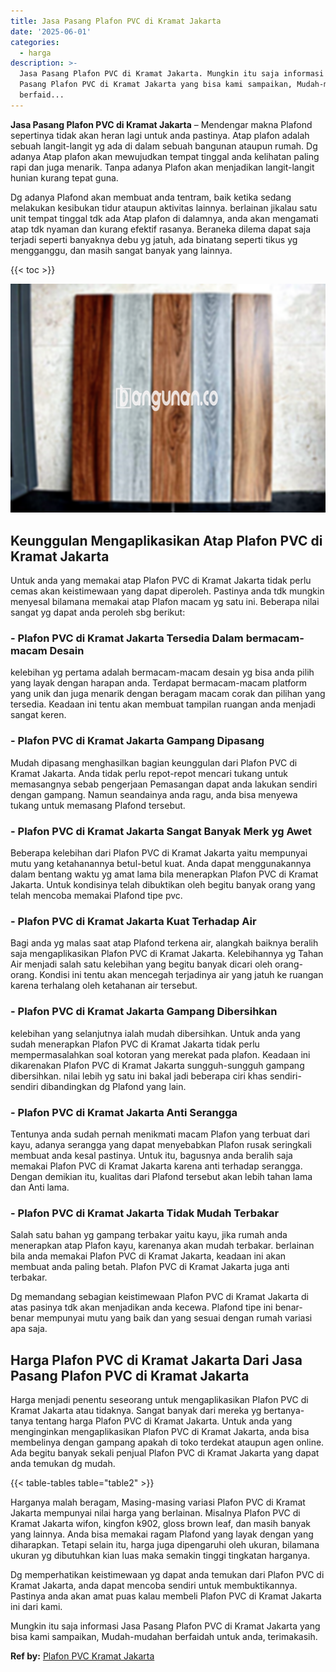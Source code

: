 ```yaml
---
title: Jasa Pasang Plafon PVC di Kramat Jakarta
date: '2025-06-01'
categories:
  - harga
description: >-
  Jasa Pasang Plafon PVC di Kramat Jakarta. Mungkin itu saja informasi Jasa
  Pasang Plafon PVC di Kramat Jakarta yang bisa kami sampaikan, Mudah-mudahan
  berfaid...
---
```


**Jasa Pasang Plafon PVC di Kramat Jakarta** – Mendengar makna Plafond sepertinya tidak akan heran lagi untuk anda pastinya. Atap plafon adalah sebuah langit-langit yg ada di dalam sebuah bangunan ataupun rumah. Dg adanya Atap plafon akan mewujudkan tempat tinggal anda kelihatan paling rapi dan juga menarik. Tanpa adanya Plafon akan menjadikan langit-langit hunian kurang tepat guna.

Dg adanya Plafond akan membuat anda tentram, baik ketika sedang melakukan kesibukan tidur ataupun aktivitas lainnya. berlainan jikalau satu unit tempat tinggal tdk ada Atap plafon di dalamnya, anda akan mengamati atap tdk nyaman dan kurang efektif rasanya. Beraneka dilema dapat saja terjadi seperti banyaknya debu yg jatuh, ada binatang seperti tikus yg mengganggu, dan masih sangat banyak yang lainnya.

{{< toc >}}

![Jasa Pasang Plafon PVC di Kramat Jakarta](/images/flafond-pvc-murah02.png)

## Keunggulan Mengaplikasikan Atap Plafon PVC di Kramat Jakarta

Untuk anda yang memakai atap Plafon PVC di Kramat Jakarta tidak perlu cemas akan keistimewaan yang dapat diperoleh. Pastinya anda tdk mungkin menyesal bilamana memakai atap Plafon macam yg satu ini. Beberapa nilai sangat yg dapat anda peroleh sbg berikut:

### \- Plafon PVC di Kramat Jakarta Tersedia Dalam bermacam-macam Desain

kelebihan yg pertama adalah bermacam-macam desain yg bisa anda pilih yang layak dengan harapan anda. Terdapat bermacam-macam platform yang unik dan juga menarik dengan beragam macam corak dan pilihan yang tersedia. Keadaan ini tentu akan membuat tampilan ruangan anda menjadi sangat keren.

### \- Plafon PVC di Kramat Jakarta Gampang Dipasang

Mudah dipasang menghasilkan bagian keunggulan dari Plafon PVC di Kramat Jakarta. Anda tidak perlu repot-repot mencari tukang untuk memasangnya sebab pengerjaan Pemasangan dapat anda lakukan sendiri dengan gampang. Namun seandainya anda ragu, anda bisa menyewa tukang untuk memasang Plafond tersebut.

### \- Plafon PVC di Kramat Jakarta Sangat Banyak Merk yg Awet

Beberapa kelebihan dari Plafon PVC di Kramat Jakarta yaitu mempunyai mutu yang ketahanannya betul-betul kuat. Anda dapat menggunakannya dalam bentang waktu yg amat lama bila menerapkan Plafon PVC di Kramat Jakarta. Untuk kondisinya telah dibuktikan oleh begitu banyak orang yang telah mencoba memakai Plafond tipe pvc.

### \- Plafon PVC di Kramat Jakarta Kuat Terhadap Air

Bagi anda yg malas saat atap Plafond terkena air, alangkah baiknya beralih saja mengaplikasikan Plafon PVC di Kramat Jakarta. Kelebihannya yg Tahan Air menjadi salah satu kelebihan yang begitu banyak dicari oleh orang-orang. Kondisi ini tentu akan mencegah terjadinya air yang jatuh ke ruangan karena terhalang oleh ketahanan air tersebut.

### \- Plafon PVC di Kramat Jakarta Gampang Dibersihkan

kelebihan yang selanjutnya ialah mudah dibersihkan. Untuk anda yang sudah menerapkan Plafon PVC di Kramat Jakarta tidak perlu mempermasalahkan soal kotoran yang merekat pada plafon. Keadaan ini dikarenakan Plafon PVC di Kramat Jakarta sungguh-sungguh gampang dibersihkan. nilai lebih yg satu ini bakal jadi beberapa ciri khas sendiri-sendiri dibandingkan dg Plafond yang lain.

### \- Plafon PVC di Kramat Jakarta Anti Serangga

Tentunya anda sudah pernah menikmati macam Plafon yang terbuat dari kayu, adanya serangga yang dapat menyebabkan Plafon rusak seringkali membuat anda kesal pastinya. Untuk itu, bagusnya anda beralih saja memakai Plafon PVC di Kramat Jakarta karena anti terhadap serangga. Dengan demikian itu, kualitas dari Plafond tersebut akan lebih tahan lama dan Anti lama.

### \- Plafon PVC di Kramat Jakarta Tidak Mudah Terbakar

Salah satu bahan yg gampang terbakar yaitu kayu, jika rumah anda menerapkan atap Plafon kayu, karenanya akan mudah terbakar. berlainan bila anda memakai Plafon PVC di Kramat Jakarta, keadaan ini akan membuat anda paling betah. Plafon PVC di Kramat Jakarta juga anti terbakar.

Dg memandang sebagian keistimewaan Plafon PVC di Kramat Jakarta di atas pasinya tdk akan menjadikan anda kecewa. Plafond tipe ini benar-benar mempunyai mutu yang baik dan yang sesuai dengan rumah variasi apa saja.

## Harga Plafon PVC di Kramat Jakarta Dari Jasa Pasang Plafon PVC di Kramat Jakarta

Harga menjadi penentu seseorang untuk mengaplikasikan Plafon PVC di Kramat Jakarta atau tidaknya. Sangat banyak dari mereka yg bertanya-tanya tentang harga Plafon PVC di Kramat Jakarta. Untuk anda yang menginginkan mengaplikasikan Plafon PVC di Kramat Jakarta, anda bisa membelinya dengan gampang apakah di toko terdekat ataupun agen online. Ada begitu banyak sekali penjual Plafon PVC di Kramat Jakarta yang dapat anda temukan dg mudah.

{{< table-tables table="table2" >}}

Harganya malah beragam, Masing-masing variasi Plafon PVC di Kramat Jakarta mempunyai nilai harga yang berlainan. Misalnya Plafon PVC di Kramat Jakarta wifon, kingfon k902, gloss brown leaf, dan masih banyak yang lainnya. Anda bisa memakai ragam Plafond yang layak dengan yang diharapkan. Tetapi selain itu, harga juga dipengaruhi oleh ukuran, bilamana ukuran yg dibutuhkan kian luas maka semakin tinggi tingkatan harganya.

Dg memperhatikan keistimewaan yg dapat anda temukan dari Plafon PVC di Kramat Jakarta, anda dapat mencoba sendiri untuk membuktikannya. Pastinya anda akan amat puas kalau membeli Plafon PVC di Kramat Jakarta ini dari kami.

Mungkin itu saja informasi Jasa Pasang Plafon PVC di Kramat Jakarta yang bisa kami sampaikan, Mudah-mudahan berfaidah untuk anda, terimakasih.

**Ref by:** [Plafon PVC Kramat Jakarta](https://id.wikipedia.org/wiki/Plafon)

